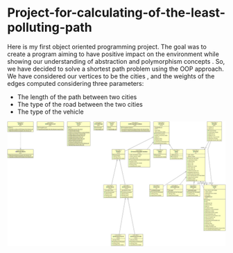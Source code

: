 # Project-for-calculating-of-the-least-polluting-path


Here is my first object oriented programming project. The goal was to create a program aiming to have positive impact on the environment while showing our understanding of abstraction and polymorphism concepts . So, we have decided to solve a shortest path problem using the OOP approach. 
We have considered our vertices to be the cities , and the weights of the edges computed considering three parameters:
- The length of the path between two cities
- The type of the road between the two cities
- The type of the vehicle 


![](Images/UML_AMEL.jpg)

